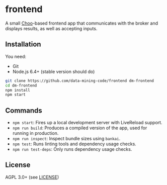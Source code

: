 # frontend

A small [Choo]-based frontend app that communicates with the broker and displays
results, as well as accepting inputs.

## Installation

You need:
- Git
- Node.js 6.4+ (stable version should do)

```sh
git clone https://github.com/data-mining-code/frontend dm-frontend
cd dm-frontend
npm install
npm start
```

## Commands

- `npm start`: Fires up a local development server with LiveReload support.
- `npm run build`: Produces a compiled version of the app, used for running in
  production.
- `npm run inspect`: Inspect bundle sizes using `bankai`.
- `npm test`: Runs linting tools and dependency usage checks.
- `npm run test-deps`: Only runs dependency usage checks.

## License

AGPL 3.0+ (see [LICENSE](./LICENSE))

[Choo]: http://choo.io
